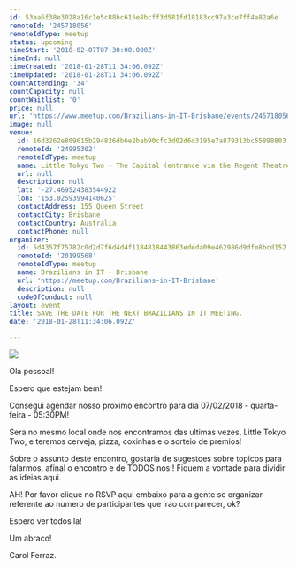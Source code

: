 ```yaml
---
id: 53aa6f38e3028a16c1e5c88bc615e8bcff3d581fd18183cc97a3ce7ff4a82a6e
remoteId: '245718056'
remoteIdType: meetup
status: upcoming
timeStart: '2018-02-07T07:30:00.000Z'
timeEnd: null
timeCreated: '2018-01-28T11:34:06.092Z'
timeUpdated: '2018-01-28T11:34:06.092Z'
countAttending: '34'
countCapacity: null
countWaitlist: '0'
price: null
url: 'https://www.meetup.com/Brazilians-in-IT-Brisbane/events/245718056/'
image: null
venue:
  id: 16d3262e809615b294826db6e2bab90cfc3d02d6d3195e7a879313bc55898803
  remoteId: '24995302'
  remoteIdType: meetup
  name: Little Tokyo Two - The Capital (entrance via the Regent Theatre)
  url: null
  description: null
  lat: '-27.469524383544922'
  lon: '153.02593994140625'
  contactAddress: 155 Queen Street
  contactCity: Brisbane
  contactCountry: Australia
  contactPhone: null
organizer:
  id: 5d4357f75782c0d2d7f6d4d4f1184818443863ededa09e462986d9dfe8bcd152
  remoteId: '20199568'
  remoteIdType: meetup
  name: Brazilians in IT - Brisbane
  url: 'https://meetup.com/Brazilians-in-IT-Brisbane'
  description: null
  codeOfConduct: null
layout: event
title: SAVE THE DATE FOR THE NEXT BRAZILIANS IN IT MEETING.
date: '2018-01-28T11:34:06.092Z'

---
```

<p><img src="https://secure.meetupstatic.com/photos/event/6/6/f/4/600_466706356.jpeg" /></p> <p>


Ola pessoal!</p> <p>Espero que estejam bem!</p> <p>Consegui agendar nosso proximo encontro para dia 07/02/2018 - quarta-feira - 05:30PM!</p> <p>Sera no mesmo local onde nos encontramos das ultimas vezes, Little Tokyo Two, e teremos cerveja, pizza, coxinhas e o sorteio de premios!</p> <p>Sobre o assunto deste encontro, gostaria de sugestoes sobre topicos para falarmos, afinal o encontro e de TODOS nos!! Fiquem a vontade para dividir as ideias aqui.</p> <p>AH! Por favor clique no RSVP aqui embaixo para a gente se organizar referente ao numero de participantes que irao comparecer, ok?</p> <p>Espero ver todos la!</p> <p>Um abraco!</p> <p>Carol Ferraz.</p>
